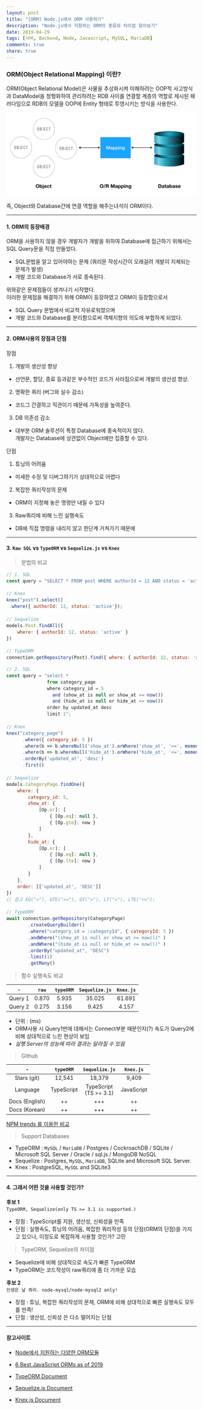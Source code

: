 ```yaml
---
layout: post
title: "[ORM] Node.js에서 ORM 사용하기"
description: "Node.js에서 지원하는 ORM의 종류와 차이점 찾아보기"
date: 2019-04-29
tags: [서버, Backend, Node, Javascript, MySQL, MariaDB]
comments: true
share: true
---
```



### ORM(Object Relational Mapping) 이란?  
ORM(Object Relational Model)은 사물을 추상화시켜 이해하려는 OOP적 사고방식과 DataModel을 정형화하여 관리하려는 RDB 사이를 연결할 계층의 역할로 제시된 패러다임으로 RDB의 모델을 OOP에 Entity 형태로 투영시키는 방식을 사용한다.


![image](/images/post_2/img_orm.png)


즉, Object와 Database간에 연결 역할을 해주는녀석이 ORM이다.  

---

#### 1. ORM의 등장배경

ORM을 사용하지 않을 경우 개발자가 개발을 위하여 Database에 접근하기 위해서는 SQL Query문을 직접 만들었다.
* SQL문법을 알고 있어야하는 문제 (쿼리문 작성시간이 오래걸려 개발이 지체되는 문제가 발생)
* 개발 코드와 Database가 서로 종속된다.

위와같은 문제점들이 생겨나기 시작했다.  
이러한 문제점을 해결하기 위해 ORM이 등장하였고 ORM이 등장함으로서

* SQL Query 문법에서 비교적 자유로워졌으며
* 개발 코드와 Database를 분리함으로써 객체지향의 의도에 부합하게 되었다.

---
 
#### 2. ORM사용의 장점과 단점

장점
1. 개발의 생산성 향상  
  * 선언문, 할당, 종료 등과같은 부수적인 코드가 사라짐으로써 개발의 생산성 향상.
2. 명확한 쿼리 (버그와 실수 감소)
  * 코드그 간결하고 직관이기 때문에 가독성을 높여준다.
3. DB 의존성 감소
  * 대부분 ORM 솔루션이 특정 Database에 종속적이지 않다.  
    개발자는 Database에 상관없이 Object에만 집중할 수 있다.

단점
1. 튜닝의 어려움
  *  미세한 수정 및 디버그하기가 상대적으로 어렵다
2. 복잡한 쿼리작성의 문제
  * ORM이 지정해 놓은 명령만 내릴 수 있다
3. Raw쿼리에 비해 느린 실행속도
  * DB에 직접 명령을 내리지 않고 한단계 거쳐가기 때문에


---
#### 3. `Raw SQL` vs `TypeORM` vs `Sequelize.js` vs `Knex`

> 문법의 비교

```javascript
// 1. SQL
const query = "SELECT * FROM post WHERE authorId = 12 AND status = 'active'";

// Knex
knex("post").select()
 .where({ authorId: 12, status: 'active'});

// Sequelize
models.Post.findAll({
    where: { authorId: 12, status: 'active' }
})

// TypeORM
connection.getRepository(Post).find({ where: { authorId: 12, status: 'active' } })
```

```javascript
// 2. SQL
const query = "select * 
               from category_page 
               where category_id = 5
                 and (show_at is null or show_at >= now()) 
                 and (hide_at is null or hide_at <= now())
               order by updated_at desc 
               limit 1";
             
// Knex
knex("category_page")
      .where({ category_id: 5 })
      .where(b => b.whereNull('show_at').orWhere('show_at', '>=', moment(now).toDate()))
      .where(b => b.whereNull('hide_at').orWhere('hide_at', '<=', moment(now).toDate()))
      .orderBy('updated_at', 'desc')
      .first()

// Sequelize
models.CategoryPage.findOne({
    where: {
        category_id: 5,
        show_at: {
            [Op.or]: [
                { [Op.eq]: null },
                { [Op.gte]: now }
            ]
        },
        hide_at: {
            [Op.or]: [
                { [Op.eq]: null },
                { [Op.lte]: now }
            ]
        }
    },
    order: [['updated_at', 'DESC']]
})
// 참고 EQ("="), GTE(">="), GT(">"), LT("<"), LTE("<=");

// TypeORM
await connection.getRepository(CategoryPage)
        .createQueryBuilder()
        .where("category_id = :categoryId", { categoryId: 5 })
        .andWhere("(show_at is null or show_at >= now())" )
        .andWhere("(hide_at is null or hide_at <= now())" )
        .orderBy("updated_at", "DESC")
        .limit(1)
        .getMany()

```

> 함수 실행속도 비교 

| - | `raw` | `typeORM` | `Sequelize.js` | `Knex.js` |
|:-----:|:-----:|:-----:|:-----:|:-----:|
| Query 1 | 0.870  | 5.935  | 35.025 | 61.691 |
| Query 2 | 0.275  | 3.156  | 9.425 | 4.157 |

* 단위 : (ms)
* ORM사용 시 Query1번에 대해서는 Connect부분 때문인지(?) 속도가 Query2에 비해 상대적으로 느린 현상이 보임  
* _실행 Server의 성능에 따라 결과는 달라질 수 있음_


> Github  

| - | `typeORM` | `Sequelize.js` | `Knex.js` |
|:-----:|:-----:|:-----:|:-----:|
| Stars (git) | 12,541 | 18,379  | 9,409 |
| Language  | TypeScript  | TypeScript<br>(TS >= 3.1) | JavaScript |
| Docs (English) | ++  | +++  | ++ |
| Docs (Korean) | ++  | +++  | ++ |

[NPM trends 를 이용한 비교](https://www.npmtrends.com/sequelize-vs-typeorm-vs-knex)  

> Support Databases  

* TypeORM : `MySQL` / `MariaDB` / Postgres / CockroachDB / SQLite / Microsoft SQL Server / Oracle / sql.js / MongoDB NoSQL  	
* Sequelize : Postgres, `MySQL`, `MariaDB`, SQLite and Microsoft SQL Server.
* Knex :  PostgreSQL, `MySQL` and SQLite3

---

#### 4. 그래서 어떤 것을 사용할 것인가?

__후보 1__  
`TypeORM, Sequelize(only TS >= 3.1 is supported.)`
* 장점 : TypeScript를 지원, 생산성, 신뢰성을 만족
* 단점 : 실행속도, 튜닝의 어려움, 복잡한 쿼리작성 등의 단점(ORM의 단점)을 가지고 있으나, 이정도로 복잡하게 사용할 것인가? 고민

> TypeORM, Sequelize의 차이점
* Sequelize에 비해 상대적으로 속도가 빠른 TypeORM
* TypeORM는 코드작성이 raw쿼리에 좀 더 가까운 모습

__후보 2__  
`인생은 날 쿼리. node-mysql/node-mysql2 only!`  
* 장점 : 튜닝, 복잡한 쿼리작성의 문제, ORM에 비해 상대적으로 빠른 실행속도 모두를 만족!  
* 단점 : 생산성, 신뢰성 은 다소 떨어지는 단점  

---

#### 참고사이트
* [Node에서 지원하는 다양한 ORM모듈](https://nodejs.libhunt.com/categories/524-odm-orm)
* [6 Best JavaScript ORMs as of 2019](https://www.slant.co/topics/11235/~javascript-orms)

* [TypeORM Document](https://typeorm.io/#/)
* [Sequelize.js Document](http://docs.sequelizejs.com/manual/querying.html#where)
* [Knex.js Document](https://github.com/tgriesser/knex)


